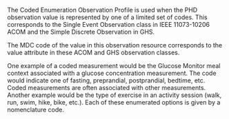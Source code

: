 The Coded Enumeration Observation Profile is used when the PHD observation value is represented by one of a limited set of codes. This corresponds to the Single Event Observation class in IEEE 11073-10206 ACOM and the Simple Discrete Observation in GHS.  

The MDC code of the value in this observation resource corresponds to the value attribute in these ACOM and GHS observation classes.

One example of a coded measurement would be the Glucose Monitor meal context associated with a glucose concentration measurement. The code would indicate one of fasting, preprandial, postprandial, bedtime, etc. Coded measurements are often associated with other measurements. Another example would be the type of exercise in an activity session (walk, run, swim, hike, bike, etc.). Each of these enumerated options is given by a nomenclature code.
